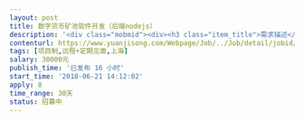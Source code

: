 ```yaml
---                
layout: post       
title: 数字货币矿池软件开发（后端nodejs）           
description: '<div class="mobmid"><div><h3 class="item_title">需求描述</h3><p>数字货币矿池软件开发，小程序形式<br/>具体参考蚂蚁矿池（antpool.com)<br/>1.功能列表：首页，算力，收益，个人信息．<br/>２．具体交互流程请参考原型设计：<br/>https://modao.cc/app/gcZGv2VirgpyYkFcG3avzX28xWZhqTz<br/>后端语言nodejs，如果后端搞不定，也可以报名前端。</p></div><!--info end--></div>'     
contenturl: https://www.yuanjisong.com/Webpage/Job/../Job/detail/jobid/101597      
tags: [项目制,远程+定期见面,上海]            
salary: 30000元          
publish_time: '已发布 16 小时'         
start_time: '2018-06-21 14:12:02'           
apply: 8                   
time_range: 30天              
status: 招募中                  
---                 
```

